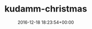 ---
title:		"kudamm-christmas"
type:		"upload"
description:		"TBC"
date:		"2016-12-18 18:23:54+00:00"
album:		"city"
filename:		"kudamm-christmas.md"
series:		""
cl_public_id:		"city/kudamm-christmas"
cl_version:		1497000346
format:		"tiff"
bytes:		8624884
width:		2560
height:		1440
exposure_mode:		"Auto"
program:		"Aperture-priority AE"
aperture:		"2.8"
focal_length:		"24.0 mm"
iso:		"1600"
shutter_speed:		"1/160"
metering:		"Spot"
flash:		"Off, Did not fire"
white_balance:		"Custom"
colour_temp:		"3450"
has_crop:		"true"
orientation:		"Horizontal (normal)"
camera_model:		"NIKON D800"
lens_info:		"24-70mm f/2.8"
artist:		"No artist info"
x_resolution:		"300"
y_resolution:		"300"
---